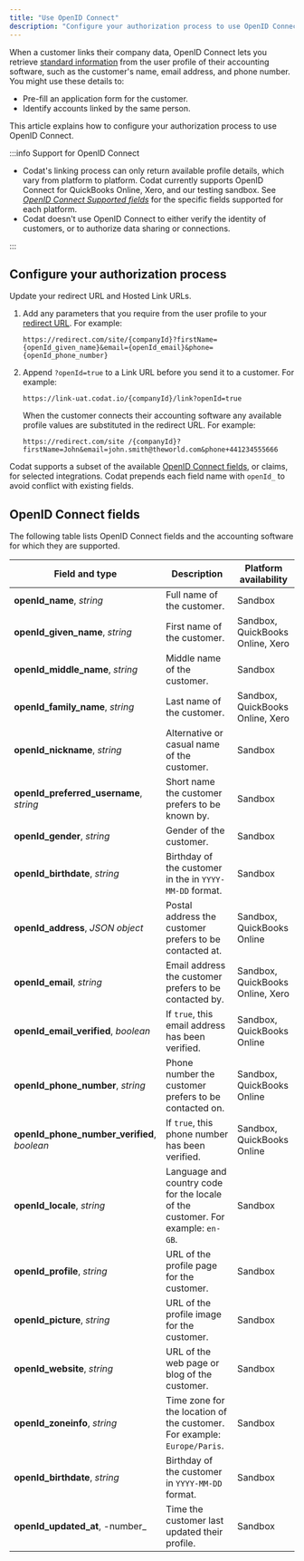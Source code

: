 ```yaml
---
title: "Use OpenID Connect"
description: "Configure your authorization process to use OpenID Connect protocol"
---
```


When a customer links their company data, OpenID Connect lets you retrieve [standard information](/auth-flow/customize/use-openid-connect#openid-connect-fields) from the user profile of their accounting software, such as the customer's name, email address, and phone number. You might use these details to:

- Pre-fill an application form for the customer.
- Identify accounts linked by the same person.

This article explains how to configure your authorization process to use OpenID Connect.

:::info Support for OpenID Connect

- Codat's linking process can only return available profile details, which vary from platform to platform. Codat currently supports OpenID Connect for QuickBooks Online, Xero, and our testing sandbox. See [_OpenID Connect Supported fields_](/auth-flow/customize/use-openid-connect#openid-connect-fields) for the specific fields supported for each platform.
- Codat doesn't use OpenID Connect to either verify the identity of customers, or to authorize data sharing or connections.

:::

## Configure your authorization process

Update your redirect URL and Hosted Link URLs.

1. Add any parameters that you require from the user profile to your [redirect URL](/auth-flow/customize/set-up-redirects). For example:
   ```http
   https://redirect.com/site/{companyId}?firstName={openId_given_name}&email={openId_email}&phone={openId_phone_number}
   ```
2. Append `?openId=true` to a Link URL before you send it to a customer. For example:

   ```http
   https://link-uat.codat.io/{companyId}/link?openId=true
   ```

   When the customer connects their accounting software any available profile values are substituted in the redirect URL. For example:

   ```http
   https://redirect.com/site /{companyId}?firstName=John&email=john.smith@theworld.com&phone+441234555666
   ```

Codat supports a subset of the available [OpenID Connect fields](https://openid.net/specs/openid-connect-core-1_0.html#StandardClaims), or claims, for selected integrations. Codat prepends each field name with `openId_` to avoid conflict with existing fields.

## OpenID Connect fields

The following table lists OpenID Connect fields and the accounting software for which they are supported.

| Field and type                              | Description                                                                     | Platform availability            |
| ------------------------------------------- | ------------------------------------------------------------------------------- | -------------------------------- |
| **openId_name**, _string_                   | Full name of the customer.                                                      | Sandbox                          |
| **openId_given_name**, _string_             | First name of the customer.                                                     | Sandbox, QuickBooks Online, Xero |
| **openId_middle_name**, _string_            | Middle name of the customer.                                                    | Sandbox                          |
| **openId_family_name**, _string_            | Last name of the customer.                                                      | Sandbox, QuickBooks Online, Xero |
| **openId_nickname**, _string_               | Alternative or casual name of the customer.                                     | Sandbox                          |
| **openId_preferred_username**, _string_     | Short name the customer prefers to be known by.                                 | Sandbox                          |
| **openId_gender**, _string_                 | Gender of the customer.                                                         | Sandbox                          |
| **openId_birthdate**, _string_              | Birthday of the customer in the in `YYYY-MM-DD` format.                         | Sandbox                          |
| **openId_address**, _JSON object_           | Postal address the customer prefers to be contacted at.                         | Sandbox, QuickBooks Online       |
| **openId_email**, _string_                  | Email address the customer prefers to be contacted by.                          | Sandbox, QuickBooks Online, Xero |
| **openId_email_verified**, _boolean_        | If `true`, this email address has been verified.                                | Sandbox, QuickBooks Online       |
| **openId_phone_number**, _string_           | Phone number the customer prefers to be contacted on.                           | Sandbox, QuickBooks Online       |
| **openId_phone_number_verified**, _boolean_ | If `true`, this phone number has been verified.                                 | Sandbox, QuickBooks Online       |
| **openId_locale**, _string_                 | Language and country code for the locale of the customer. For example: `en-GB`. | Sandbox                          |
| **openId_profile**, _string_                | URL of the profile page for the customer.                                       | Sandbox                          |
| **openId_picture**, _string_                | URL of the profile image for the customer.                                      | Sandbox                          |
| **openId_website**, _string_                | URL of the web page or blog of the customer.                                    | Sandbox                          |
| **openId_zoneinfo**, _string_               | Time zone for the location of the customer. For example: `Europe/Paris`.        | Sandbox                          |
| **openId_birthdate**, _string_              | Birthday of the customer in `YYYY-MM-DD` format.                                | Sandbox                          |
| **openId_updated_at**, -number\_            | Time the customer last updated their profile.                                   | Sandbox                          |
